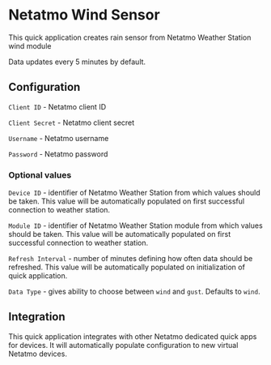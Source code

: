 # Netatmo Wind Sensor

This quick application creates rain sensor from Netatmo Weather Station wind module

Data updates every 5 minutes by default.

## Configuration

`Client ID` - Netatmo client ID

`Client Secret` - Netatmo client secret

`Username` - Netatmo username

`Password` - Netatmo password

### Optional values

`Device ID` - identifier of Netatmo Weather Station from which values should be taken. This value will be automatically populated on first successful connection to weather station.

`Module ID` - identifier of Netatmo Weather Station module from which values should be taken. This value will be automatically populated on first successful connection to weather station.

`Refresh Interval` - number of minutes defining how often data should be refreshed. This value will be automatically populated on initialization of quick application.

`Data Type` - gives ability to choose between `wind` and `gust`. Defaults to `wind`.

## Integration

This quick application integrates with other Netatmo dedicated quick apps for devices. It will automatically populate configuration to new virtual Netatmo devices.